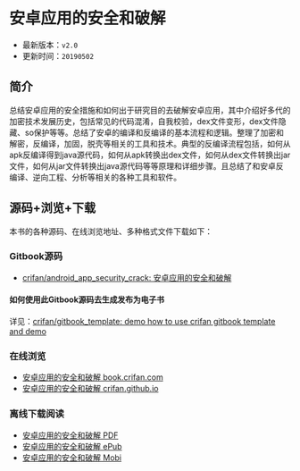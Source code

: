 # 安卓应用的安全和破解

* 最新版本：`v2.0`
* 更新时间：`20190502`

## 简介

总结安卓应用的安全措施和如何出于研究目的去破解安卓应用，其中介绍好多代的加密技术发展历史，包括常见的代码混淆，自我校验，dex文件变形，dex文件隐藏、so保护等等。总结了安卓的编译和反编译的基本流程和逻辑。整理了加密和解密，反编译，加固，脱壳等相关的工具和技术。典型的反编译流程包括，如何从apk反编译得到java源代码，如何从apk转换出dex文件，如何从dex文件转换出jar文件，如何从jar文件转换出java源代码等等原理和详细步骤。且总结了和安卓反编译、逆向工程、分析等相关的各种工具和软件。

## 源码+浏览+下载

本书的各种源码、在线浏览地址、多种格式文件下载如下：

### Gitbook源码

* [crifan/android_app_security_crack: 安卓应用的安全和破解](https://github.com/crifan/android_app_security_crack)

#### 如何使用此Gitbook源码去生成发布为电子书

详见：[crifan/gitbook_template: demo how to use crifan gitbook template and demo](https://github.com/crifan/gitbook_template)

### 在线浏览

* [安卓应用的安全和破解 book.crifan.com](http://book.crifan.com/books/android_app_security_crack/website)
* [安卓应用的安全和破解 crifan.github.io](https://crifan.github.io/android_app_security_crack/website)

### 离线下载阅读

* [安卓应用的安全和破解 PDF](http://book.crifan.com/books/android_app_security_crack/pdf/android_app_security_crack.pdf)
* [安卓应用的安全和破解 ePub](http://book.crifan.com/books/android_app_security_crack/epub/android_app_security_crack.epub)
* [安卓应用的安全和破解 Mobi](http://book.crifan.com/books/android_app_security_crack/mobi/android_app_security_crack.mobi)
